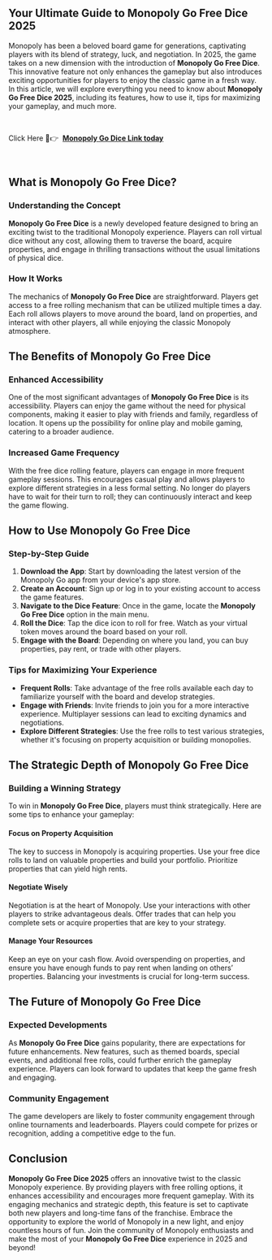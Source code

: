 ## Your Ultimate Guide to Monopoly Go Free Dice 2025
Monopoly has been a beloved board game for generations, captivating players with its blend of strategy, luck, and negotiation. In 2025, the game takes on a new dimension with the introduction of <strong>Monopoly Go Free Dice</strong>. This innovative feature not only enhances the gameplay but also introduces exciting opportunities for players to enjoy the classic game in a fresh way. In this article, we will explore everything you need to know about <strong>Monopoly Go Free Dice 2025</strong>, including its features, how to use it, tips for maximizing your gameplay, and much more.

&nbsp;

Click Here 🎲👉  <a href="https://todaylink.site/monopoloygo/"><strong>Monopoly Go Dice Link today</strong></a>

&nbsp;
<h2>What is Monopoly Go Free Dice?</h2>
<h3>Understanding the Concept</h3>
<strong>Monopoly Go Free Dice</strong> is a newly developed feature designed to bring an exciting twist to the traditional Monopoly experience. Players can roll virtual dice without any cost, allowing them to traverse the board, acquire properties, and engage in thrilling transactions without the usual limitations of physical dice.
<h3>How It Works</h3>
The mechanics of <strong>Monopoly Go Free Dice</strong> are straightforward. Players get access to a free rolling mechanism that can be utilized multiple times a day. Each roll allows players to move around the board, land on properties, and interact with other players, all while enjoying the classic Monopoly atmosphere.
<h2>The Benefits of Monopoly Go Free Dice</h2>
<h3>Enhanced Accessibility</h3>
One of the most significant advantages of <strong>Monopoly Go Free Dice</strong> is its accessibility. Players can enjoy the game without the need for physical components, making it easier to play with friends and family, regardless of location. It opens up the possibility for online play and mobile gaming, catering to a broader audience.
<h3>Increased Game Frequency</h3>
With the free dice rolling feature, players can engage in more frequent gameplay sessions. This encourages casual play and allows players to explore different strategies in a less formal setting. No longer do players have to wait for their turn to roll; they can continuously interact and keep the game flowing.
<h2>How to Use Monopoly Go Free Dice</h2>
<h3>Step-by-Step Guide</h3>
<ol>
 	<li><strong>Download the App</strong>: Start by downloading the latest version of the Monopoly Go app from your device's app store.</li>
 	<li><strong>Create an Account</strong>: Sign up or log in to your existing account to access the game features.</li>
 	<li><strong>Navigate to the Dice Feature</strong>: Once in the game, locate the <strong>Monopoly Go Free Dice</strong> option in the main menu.</li>
 	<li><strong>Roll the Dice</strong>: Tap the dice icon to roll for free. Watch as your virtual token moves around the board based on your roll.</li>
 	<li><strong>Engage with the Board</strong>: Depending on where you land, you can buy properties, pay rent, or trade with other players.</li>
</ol>
<h3>Tips for Maximizing Your Experience</h3>
<ul>
 	<li><strong>Frequent Rolls</strong>: Take advantage of the free rolls available each day to familiarize yourself with the board and develop strategies.</li>
 	<li><strong>Engage with Friends</strong>: Invite friends to join you for a more interactive experience. Multiplayer sessions can lead to exciting dynamics and negotiations.</li>
 	<li><strong>Explore Different Strategies</strong>: Use the free rolls to test various strategies, whether it's focusing on property acquisition or building monopolies.</li>
</ul>
<h2>The Strategic Depth of Monopoly Go Free Dice</h2>
<h3>Building a Winning Strategy</h3>
To win in <strong>Monopoly Go Free Dice</strong>, players must think strategically. Here are some tips to enhance your gameplay:
<h4>Focus on Property Acquisition</h4>
The key to success in Monopoly is acquiring properties. Use your free dice rolls to land on valuable properties and build your portfolio. Prioritize properties that can yield high rents.
<h4>Negotiate Wisely</h4>
Negotiation is at the heart of Monopoly. Use your interactions with other players to strike advantageous deals. Offer trades that can help you complete sets or acquire properties that are key to your strategy.
<h4>Manage Your Resources</h4>
Keep an eye on your cash flow. Avoid overspending on properties, and ensure you have enough funds to pay rent when landing on others’ properties. Balancing your investments is crucial for long-term success.
<h2>The Future of Monopoly Go Free Dice</h2>
<h3>Expected Developments</h3>
As <strong>Monopoly Go Free Dice</strong> gains popularity, there are expectations for future enhancements. New features, such as themed boards, special events, and additional free rolls, could further enrich the gameplay experience. Players can look forward to updates that keep the game fresh and engaging.
<h3>Community Engagement</h3>
The game developers are likely to foster community engagement through online tournaments and leaderboards. Players could compete for prizes or recognition, adding a competitive edge to the fun.
<h2>Conclusion</h2>
<strong>Monopoly Go Free Dice 2025</strong> offers an innovative twist to the classic Monopoly experience. By providing players with free rolling options, it enhances accessibility and encourages more frequent gameplay. With its engaging mechanics and strategic depth, this feature is set to captivate both new players and long-time fans of the franchise. Embrace the opportunity to explore the world of Monopoly in a new light, and enjoy countless hours of fun. Join the community of Monopoly enthusiasts and make the most of your <strong>Monopoly Go Free Dice</strong> experience in 2025 and beyond!
